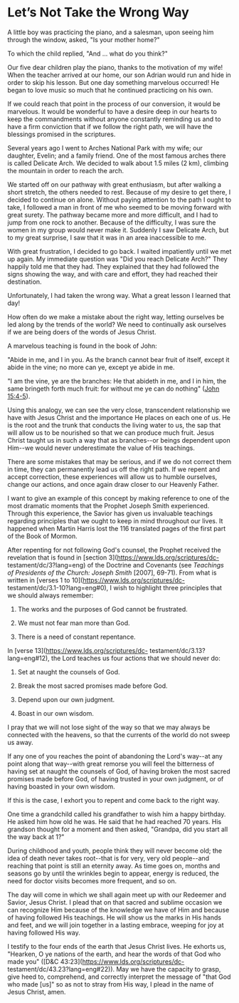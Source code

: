 # Let’s Not Take the Wrong Way

A little boy was practicing the piano, and a salesman, upon seeing him through
the window, asked, "Is your mother home?"

To which the child replied, "And ... what do you think?"

Our five dear children play the piano, thanks to the motivation of my wife!
When the teacher arrived at our home, our son Adrian would run and hide in
order to skip his lesson. But one day something marvelous occurred! He began
to love music so much that he continued practicing on his own.

If we could reach that point in the process of our conversion, it would be
marvelous. It would be wonderful to have a desire deep in our hearts to keep
the commandments without anyone constantly reminding us and to have a firm
conviction that if we follow the right path, we will have the blessings
promised in the scriptures.

Several years ago I went to Arches National Park with my wife; our daughter,
Evelin; and a family friend. One of the most famous arches there is called
Delicate Arch. We decided to walk about 1.5 miles (2 km), climbing the
mountain in order to reach the arch.

We started off on our pathway with great enthusiasm, but after walking a short
stretch, the others needed to rest. Because of my desire to get there, I
decided to continue on alone. Without paying attention to the path I ought to
take, I followed a man in front of me who seemed to be moving forward with
great surety. The pathway became more and more difficult, and I had to jump
from one rock to another. Because of the difficulty, I was sure the women in
my group would never make it. Suddenly I saw Delicate Arch, but to my great
surprise, I saw that it was in an area inaccessible to me.

With great frustration, I decided to go back. I waited impatiently until we
met up again. My immediate question was "Did you reach Delicate Arch?" They
happily told me that they had. They explained that they had followed the signs
showing the way, and with care and effort, they had reached their destination.

Unfortunately, I had taken the wrong way. What a great lesson I learned that
day!

How often do we make a mistake about the right way, letting ourselves be led
along by the trends of the world? We need to continually ask ourselves if we
are being doers of the words of Jesus Christ.

A marvelous teaching is found in the book of John:

"Abide in me, and I in you. As the branch cannot bear fruit of itself, except
it abide in the vine; no more can ye, except ye abide in me.

"I am the vine, ye are the branches: He that abideth in me, and I in him, the
same bringeth forth much fruit: for without me ye can do nothing" ([John
15:4-5](https://www.lds.org/scriptures/nt/john/15.4-5?lang=eng#3)).

Using this analogy, we can see the very close, transcendent relationship we
have with Jesus Christ and the importance He places on each one of us. He is
the root and the trunk that conducts the living water to us, the sap that will
allow us to be nourished so that we can produce much fruit. Jesus Christ
taught us in such a way that as branches--or beings dependent upon Him--we
would never underestimate the value of His teachings.

There are some mistakes that may be serious, and if we do not correct them in
time, they can permanently lead us off the right path. If we repent and accept
correction, these experiences will allow us to humble ourselves, change our
actions, and once again draw closer to our Heavenly Father.

I want to give an example of this concept by making reference to one of the
most dramatic moments that the Prophet Joseph Smith experienced. Through this
experience, the Savior has given us invaluable teachings regarding principles
that we ought to keep in mind throughout our lives. It happened when Martin
Harris lost the 116 translated pages of the first part of the Book of Mormon.

After repenting for not following God's counsel, the Prophet received the
revelation that is found in [section 3](https://www.lds.org/scriptures/dc-
testament/dc/3?lang=eng) of the Doctrine and Covenants (see _Teachings of
Presidents of the Church: Joseph Smith_ [2007], 69-71). From what is written
in [verses 1 to 10](https://www.lds.org/scriptures/dc-
testament/dc/3.1-10?lang=eng#0), I wish to highlight three principles that we
should always remember:

  1. The works and the purposes of God cannot be frustrated.

  2. We must not fear man more than God.

  3. There is a need of constant repentance.

In [verse 13](https://www.lds.org/scriptures/dc-
testament/dc/3.13?lang=eng#12), the Lord teaches us four actions that we
should never do:

  1. Set at naught the counsels of God.

  2. Break the most sacred promises made before God.

  3. Depend upon our own judgment.

  4. Boast in our own wisdom.

I pray that we will not lose sight of the way so that we may always be
connected with the heavens, so that the currents of the world do not sweep us
away.

If any one of you reaches the point of abandoning the Lord's way--at any point
along that way--with great remorse you will feel the bitterness of having set
at naught the counsels of God, of having broken the most sacred promises made
before God, of having trusted in your own judgment, or of having boasted in
your own wisdom.

If this is the case, I exhort you to repent and come back to the right way.

One time a grandchild called his grandfather to wish him a happy birthday. He
asked him how old he was. He said that he had reached 70 years. His grandson
thought for a moment and then asked, "Grandpa, did you start all the way back
at 1?"

During childhood and youth, people think they will never become old; the idea
of death never takes root--that is for very, very old people--and reaching
that point is still an eternity away. As time goes on, months and seasons go
by until the wrinkles begin to appear, energy is reduced, the need for doctor
visits becomes more frequent, and so on.

The day will come in which we shall again meet up with our Redeemer and
Savior, Jesus Christ. I plead that on that sacred and sublime occasion we can
recognize Him because of the knowledge we have of Him and because of having
followed His teachings. He will show us the marks in His hands and feet, and
we will join together in a lasting embrace, weeping for joy at having followed
His way.

I testify to the four ends of the earth that Jesus Christ lives. He exhorts
us, "Hearken, O ye nations of the earth, and hear the words of that God who
made you" ([D&amp;C 43:23](https://www.lds.org/scriptures/dc-
testament/dc/43.23?lang=eng#22)). May we have the capacity to grasp, give heed
to, comprehend, and correctly interpret the message of "that God who made
[us]" so as not to stray from His way, I plead in the name of Jesus Christ,
amen.

